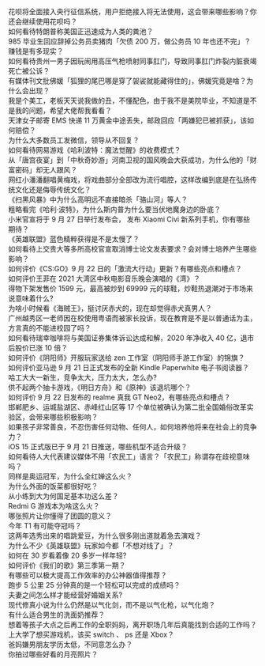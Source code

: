 花呗将全面接入央行征信系统，用户拒绝接入将无法使用，这会带来哪些影响？你还会继续使用花呗吗？  
如何看待特朗普称美国正迅速成为人类的粪池？  
985 毕业生回应辞掉公务员卖猪肉「欠债 200 万，做公务员 10 年也还不完」？赚钱是有多现实？  
如何看待贵州一男子因玩闹用高压气枪喷射同事肛门，导致同事肛门炸裂内脏衰竭死亡被公诉？  
有媒体刊文批佛媛「狐狸的尾巴哪是穿了袈裟就能藏得住的」，佛媛究竟是啥？为什么会出现？  
我是个美工，老板天天说我做的丑，不懂配色，由于我不是美院毕业，不知道是不是我的问题，希望大佬帮我看看？  
天津女子邮寄 EMS 快递 11 万黄金中途丢失，邮政回应「两嫌犯已被抓获」，该如何赔偿？  
为什么大多数员工发微信，领导从不回复？  
如何看待网易游戏《哈利波特：魔法觉醒》的收费模式？  
从「唐宫夜宴」到「中秋奇妙游」河南卫视的国风晚会大获成功，为什么他的「财富密码」却无人跟风？  
网红小潘潘翻唱黄梅戏，将戏曲部分全部改为流行唱腔，这样改编到底是在弘扬传统文化还是侮辱传统文化？  
《扫黑风暴》中为什么高明远不直接暗杀「骆山河」等人？  
粗略看完《哈利·波特》，为什么斯内普为什么要当伏地魔身边的卧底？  
小米官宣将于 9 月 27 日举行发布会， 发布 Xiaomi Civi 新系列手机，你有哪些期待？  
《英雄联盟》蓝色精粹获得是不是太慢了？  
如何看待上交贵大等多所高校官宣取消博士论文发表要求？会对博士培养产生哪些影响？  
如何评价《CS:GO》9 月 22 日的「激流大行动」更新？有哪些亮点和槽点？  
如何评价王菲在 2021 大湾区中秋电影音乐晚会演唱的《湾》？  
得物下架发售价 1599 元，最高被炒到 69999 元的球鞋，炒鞋热退潮对于市场来说意味着什么?  
为啥小时候看《海贼王》，挺讨厌赤犬的，现在却觉得赤犬真男人？  
广州越秀区一老师因在校使用粤语而被家长投诉，现在教育是不是以普通话为主，方言真的不能进校园了吗？  
如何看待瑞幸咖啡将与美国证券集体诉讼达成和解，2020 年净收入 40 亿，退市后股价已涨 10 倍？  
如何评价《阴阳师》开服玩家送给 zen 工作室（阴阳师手游工作室）的锦旗？  
如何评价亚马逊 9 月 21 日正式发布的全新 Kindle Paperwhite 电子书阅读器？  
哈工大大一新生，竞争太大，压力太大，怎么办?  
供不起两个抽卡游戏，《明日方舟》和《原神》该退坑哪个？  
如何评价 9 月 22 日发布的 realme 真我 GT Neo2，有哪些亮点和槽点？  
邯郸肥乡、运城盐湖区、赤峰红山区等 17 个单位被确认为第二批全国婚俗改革实验区，会带来哪些积极影响？  
如果孩子非常善良，不忍伤害任何动物、任何人，如何培养他将来在社会上的竞争力？  
iOS 15 正式版已于 9 月 21 日推送，哪些机型不适合升级？  
如何看待人大代表建议媒体不用「农民工」语言？「农民工」称谓存在歧视意味吗？  
同样是奥运冠军，为什么全红婵这么火？  
为什么外面的饭菜都很好吃？  
从小练到大为何国足基本功这么差？  
Redmi G 游戏本为啥这么火？  
哪张照片让你懂得了团圆的意义？  
今年 T1 有可能夺冠吗？  
这两年选秀出来的唱跳爱豆，为什么很多刚出道就着急去演戏？  
为什么不少《英雄联盟》玩家如今都「不想对线了」？  
如何在 30 岁看着像 20 多岁一样年轻?  
如何评价《我们的歌》第三季第一期？  
有哪些可以极大提高工作效率的办公神器值得推荐？  
跑步 5 公里 25 分钟真的是一个轻松可以完成的成绩吗？  
夫妻之间怎么样才能经营好婚姻关系?  
现代修真小说为什么仍然是以气化剑，而不是以气化枪，以气化炮？  
有什么适合男生的洗面奶推荐？  
想着等孩子大点之后再工作的全职妈妈，离开职场几年后真能找到合适的工作吗？  
上大学了想买游戏机，该买 switch 、 ps 还是 Xbox？  
爸妈嫌男朋友学历太低，不同意怎么办？  
你拍过哪些好看的月亮照片？  

